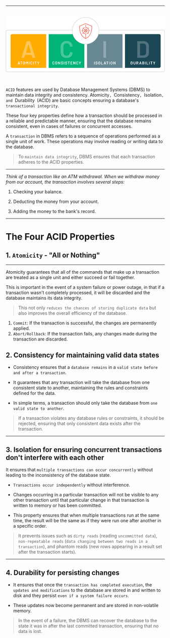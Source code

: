
---

![ACID logo with names of abreviation](./delta-lake-1-min.png)
<br></br>
---

`ACID` features are used by Database Management Systems (DBMS) to maintain data integrity and consistency.  Atomicity`, `Consistency`, `Isolation`, and `Durability` `(ACID) are basic concepts ensuring a database's `transactional integrity`. 


These four key properties define how a transaction should be processed in a reliable and predictable manner, ensuring that the database remains consistent, even in cases of failures or concurrent accesses.

A `transaction` in DBMS refers to a sequence of operations performed as a single unit of work. These operations may involve reading or writing data to the database. 

> To `maintain data integrity`, DBMS ensures that each transaction adheres to the ACID properties. 

---

*Think of a transaction like an ATM withdrawal. When we withdraw money from our account, the transaction involves several steps:*


1. Checking your balance.

1. Deducting the money from your account.

1. Adding the money to the bank's record.

---

# The Four ACID Properties

## 1. `Atomicity` - "All or Nothing"
---
Atomicity guarantees that all of the commands that make up a transaction are treated as a single unit and either succeed or fail together. 

This is important in the event of a system failure or power outage, in that if a transaction wasn't completely processed, it will be discarded and the database maintains its data integrity.

> This not only `reduces the chances of storing duplicate data` but also improves the overall efficiency of the database.

1. `Commit`: If the transaction is successful, the changes are permanently applied.
1. `Abort/Rollback`: If the transaction fails, any changes made during the transaction are discarded.


## 2. Consistency for maintaining valid data states

* Consistency ensures that a `database remains` in a `valid state before and after a transaction`.

 * It guarantees that any transaction will take the database from one consistent state to another, maintaining the rules and constraints defined for the data. 

* In simple terms, a transaction should only take the database from `one valid state to another`.

 > If a transaction violates any database rules or constraints, it should be rejected, ensuring that only consistent data exists after the transaction.



---

## 3. Isolation for ensuring concurrent transactions don't interfere with each other

It ensures that `multiple transactions can occur concurrently` without leading to the inconsistency of the database state. 

* `Transactions occur independently` without interference. 

* Changes occurring in a particular transaction will not be visible to any other transaction until that particular change in that transaction is written to memory or has been committed.

* This property ensures that when multiple transactions run at the same time, the result will be the same as if they were run one after another in a specific order.

 > It prevents issues such as `dirty reads` (reading `uncommitted data`), `non-repeatable reads` (`data changing between two reads in a transaction`), and phantom reads (new rows appearing in a result set after the transaction starts).


---

## 4. Durability for persisting changes
* It ensures that once the `transaction has completed execution`, the `updates and modifications` to the database are stored in and written to disk and they persist `even if a system failure occurs`. 

* These updates now become permanent and are stored in non-volatile memory. 

> In the event of a failure, the DBMS can recover the database to the state it was in after the last committed transaction, ensuring that no data is lost.